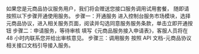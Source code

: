 
如果您是元商品协议服务用户，我们将会赠送您接口服务调用试用套餐， 随即请按照以下步骤开通使用服务。
步骤一：开通服务
进入控制台服务市场模块，选择元商品协议，进入相关服务页面，阅读并勾选同意服务服务条款，单击立即开通按钮
步骤二：申请服务，等待审核
填写《元商品服务接入申请表》，客服人员将在 48 小时内联系您并给出审核意见。
步骤三：调用服务
按照 API 文档-元商品协议相关接口文档引导接入服务。
